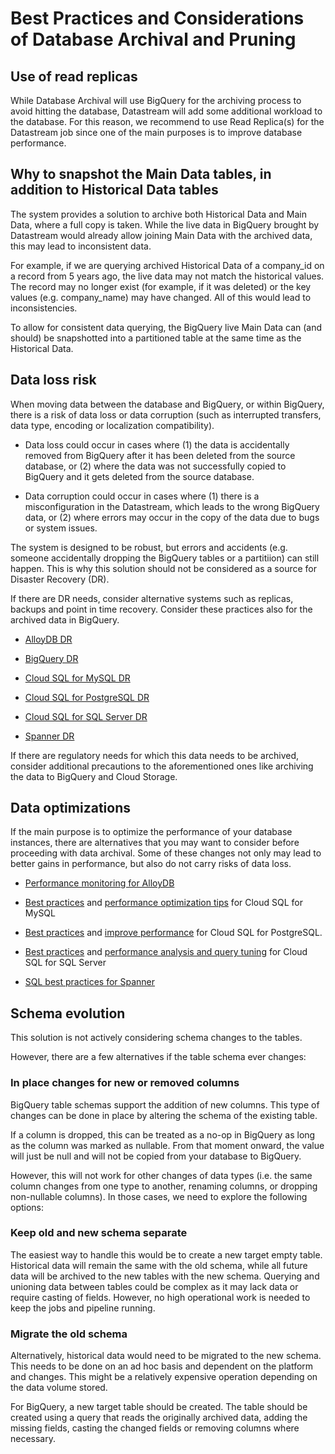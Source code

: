 # Best Practices and Considerations of Database Archival and Pruning

## Use of read replicas

While Database Archival will use BigQuery for the archiving process to avoid
hitting the database, Datastream will add some additional workload to the
database. For this reason, we recommend to use Read Replica(s) for the
Datastream job since one of the main purposes is to improve database
performance.

## Why to snapshot the Main Data tables, in addition to Historical Data tables

The system provides a solution to archive both Historical Data and Main Data,
where a full copy is taken. While the live data in BigQuery brought by
Datastream would already allow joining Main Data with the archived data, this
may lead to inconsistent data.

For example, if we are querying archived Historical Data of a company_id on a
record from 5 years ago, the live data may not match the historical values. The
record may no longer exist (for example, if it was deleted) or the key values
(e.g. company_name) may have changed. All of this would lead to inconsistencies.

To allow for consistent data querying, the BigQuery live Main Data can (and
should) be snapshotted into a partitioned table at the same time as the
Historical Data.

## Data loss risk

When moving data between the database and BigQuery, or within BigQuery, there is
a risk of data loss or data corruption (such as interrupted transfers, data
type, encoding or localization compatibility).

*   Data loss could occur in cases where (1) the data is accidentally removed
    from BigQuery after it has been deleted from the source database, or (2)
    where the data was not successfully copied to BigQuery and it gets deleted
    from the source database.

*   Data corruption could occur in cases where (1) there is a misconfiguration
    in the Datastream, which leads to the wrong BigQuery data, or (2) where
    errors may occur in the copy of the data due to bugs or system issues.

The system is designed to be robust, but errors and accidents (e.g. someone
accidentally dropping the BigQuery tables or a partitiion) can still happen.
This is why this solution should not be considered as a source for Disaster
Recovery (DR).

If there are DR needs, consider alternative systems such as replicas, backups
and point in time recovery. Consider these practices also for the archived data
in BigQuery.

*   [AlloyDB DR](https://cloud.google.com/alloydb/docs/backup/overview)

*   [BigQuery DR](https://cloud.google.com/bigquery/docs/managed-disaster-recovery)

*   [Cloud SQL for MySQL DR](https://cloud.google.com/sql/docs/mysql/intro-to-cloud-sql-disaster-recovery)

*   [Cloud SQL for PostgreSQL DR](https://cloud.google.com/sql/docs/postgres/intro-to-cloud-sql-disaster-recovery)

*   [Cloud SQL for SQL Server DR](https://cloud.google.com/sql/docs/sqlserver/intro-to-cloud-sql-disaster-recovery)

*   [Spanner DR](https://cloud.google.com/spanner/docs/backup/disaster-recovery-overview)

If there are regulatory needs for which this data needs to be archived, consider
additional precautions to the aforementioned ones like archiving the data to
BigQuery and Cloud Storage.

## Data optimizations

If the main purpose is to optimize the performance of your database instances,
there are alternatives that you may want to consider before proceeding with data
archival. Some of these changes not only may lead to better gains in
performance, but also do not carry risks of data loss.

*   [Performance monitoring for AlloyDB](https://cloud.google.com/alloydb/docs/monitor-instance)

*   [Best practices](https://cloud.google.com/sql/docs/mysql/best-practices) and
    [performance optimization tips](https://cloud.google.com/mysql/optimization)
    for Cloud SQL for MySQL

*   [Best practices](https://cloud.google.com/sql/docs/postgres/best-practices)
    and
    [improve performance](https://cloud.google.com/sql/docs/postgres/recommender-enterprise-plus)
    for Cloud SQL for PostgreSQL.

*   [Best practices](https://cloud.google.com/sql/docs/sqlserver/best-practices)
    and
    [performance analysis and query tuning](https://cloud.google.com/blog/products/databases/sql-server-performance-analysis-and-query-tuning)
    for Cloud SQL for SQL Server

*   [SQL best practices for Spanner](https://cloud.google.com/spanner/docs/sql-best-practices)

## Schema evolution

This solution is not actively considering schema changes to the tables.

However, there are a few alternatives if the table schema ever changes:

### In place changes for new or removed columns

BigQuery table schemas support the addition of new columns. This type of changes
can be done in place by altering the schema of the existing table.

If a column is dropped, this can be treated as a no-op in BigQuery as long as
the column was marked as nullable. From that moment onward, the value will just
be null and will not be copied from your database to BigQuery.

However, this will not work for other changes of data types (i.e. the same
column changes from one type to another, renaming columns, or dropping
non-nullable columns). In those cases, we need to explore the following options:

### Keep old and new schema separate

The easiest way to handle this would be to create a new target empty table.
Historical data will remain the same with the old schema, while all future data
will be archived to the new tables with the new schema. Querying and unioning
data between tables could be complex as it may lack data or require casting of
fields. However, no high operational work is needed to keep the jobs and
pipeline running.

### Migrate the old schema

Alternatively, historical data would need to be migrated to the new schema. This
needs to be done on an ad hoc basis and dependent on the platform and changes.
This might be a relatively expensive operation depending on the data volume
stored.

For BigQuery, a new target table should be created. The table should be created
using a query that reads the originally archived data, adding the missing
fields, casting the changed fields or removing columns where necessary.
